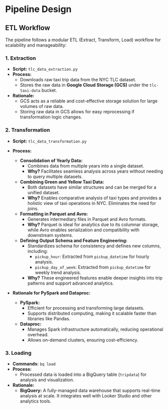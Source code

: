 # Pipeline Design

## ETL Workflow
The pipeline follows a modular ETL (Extract, Transform, Load) workflow for scalability and manageability:

### 1. Extraction
- **Script:** `tlc_data_extraction.py`
- **Process:**
  - Downloads raw taxi trip data from the NYC TLC dataset.
  - Stores the raw data in **Google Cloud Storage (GCS)** under the `tlc-taxi-data` bucket.
- **Rationale:**
  - GCS acts as a reliable and cost-effective storage solution for large volumes of raw data.
  - Storing raw data in GCS allows for easy reprocessing if transformation logic changes.

### 2. Transformation
- **Script:** `tlc_data_transformation.py`
- **Process:**
  - **Consolidation of Yearly Data:**
    - Combines data from multiple years into a single dataset.
    - **Why?** Facilitates seamless analysis across years without needing to query multiple datasets.
  - **Combining Green and Yellow Taxi Data:**
    - Both datasets have similar structures and can be merged for a unified dataset.
    - **Why?** Enables comparative analysis of taxi types and provides a holistic view of taxi operations in NYC. Eliminates the need for joins.
  - **Formatting in Parquet and Avro:**
    - Generates intermediary files in Parquet and Avro formats.
    - **Why?** Parquet is ideal for analytics due to its columnar storage, while Avro enables serialization and compatibility with downstream systems.
  - **Defining Output Schema and Feature Engineering:**
    - Standardizes schema for consistency and defines new columns, including:
      - `pickup_hour`: Extracted from `pickup_datetime` for hourly analysis.
      - `pickup_day_of_week`: Extracted from `pickup_datetime` for weekly trend analysis.
    - **Why?** These engineered features enable deeper insights into trip patterns and support advanced analytics.

- **Rationale for PySpark and Dataproc:**
  - **PySpark:**
    - Efficient for processing and transforming large datasets.
    - Supports distributed computing, making it scalable faster than libraries like Pandas.
  - **Dataproc:**
    - Manages Spark infrastructure automatically, reducing operational overhead.
    - Allows on-demand clusters, ensuring cost-efficiency.

### 3. Loading
- **Commands:** `bq load`
- **Process:**
  - Processed data is loaded into a BigQuery table (`tripdata`) for analysis and visualization.
- **Rationale:**
  - **BigQuery:** A fully-managed data warehouse that supports real-time analysis at scale. It integrates well with Looker Studio and other analytics tools.


